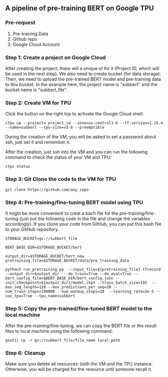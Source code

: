 ## A pipeline of pre-training BERT on Google TPU

### Pre-request
1. Pre-training Data
2. Github repo
3. Google Cloud Account

### Step 1: Create a project on Google Cloud
After creating the project, there will a unique id for it (Project ID, which will be used in the next step). We also need to create bucket (for data storage). Then, we need to upload the pre-trained BERT model and pre-training data to this bucket. In the example here, the project name is "subbert" and the bucket name is "subbert_file".

### Step 2: Create VM for TPU
Click the button on the right top to activate the Google Cloud shell:
```
ctpu up --project= project_id --zone=us-central1-b --tf-version=1.15.4 --name=subbert --tpu-size=v3-8 --preemptible
```
During the creation of the VM, you will be asked to set a password about ssh, just set it and remember it.

After the creation, just ssh into the VM and you can run the following command to check the status of your VM and TPU:
```
ctpu status
```

### Step 3: Git Clone the code to the VM for TPU
```
git clone https://github.com/any_repo
```

### Step 4: Pre-training/fine-tuning BERT model using TPU
It might be more convenient to creat a bach file for the pre-training/fine-tuning (just put the following code in the file and change the variables accordingly). 
If you clone your code from GitHub, you can put this bash file to your GitHub repository. 
```
STORAGE_BUCKET=gs://subbert_file

BERT_BASE_DIR=$STORAGE_BUCKET/bert

output_dir=$STORAGE_BUCKET/bert_new
pretraining_file=$STORAGE_BUCKET/data/pre_training_data

python3 run_pretraining.py  --input_file=${pretraining_file}.tfrecord  --output_dir=$output_dir  --do_train=True --do_eval=True --bert_config_file=$BERT_BASE_DIR/bert_config.json --init_checkpoint=${output_dir}/model.ckpt --train_batch_size=192  --max_seq_length=128 --max_predictions_per_seq=20 --num_train_steps=100000 --num_warmup_steps=10  --learning_rate=2e-5 --use_tpu=True --tpu_name=subbert
```
### Step 5: Copy the pre-trained/fine-tuned BERT model to the local machine
After the pre-training/fine-tuning, we can copy the BERT file or the result files to local machine using the following command:
```
gsutil cp -r gs://subbert_file/file_name local_path
```
### Step 6: Cleanup
Make sure you delete all resources: both the VM and the TPU instance. Otherwise, you will be charged for the resource until someone recall it.
